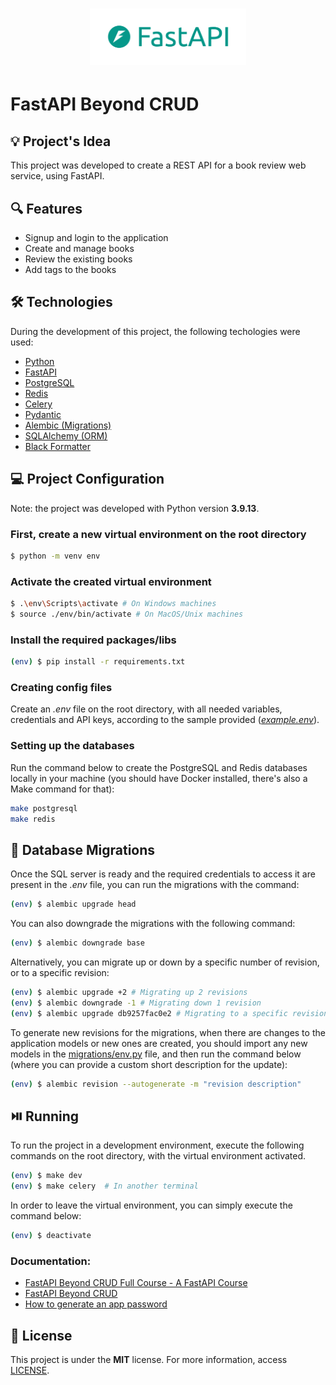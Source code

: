 <h1 align="center"><img alt="FastAPI Beyond CRUD" title="FastAPI Beyond CRUD" src=".github/logo.png" width="250" /></h1>

# FastAPI Beyond CRUD

## 💡 Project's Idea

This project was developed to create a REST API for a book review web service, using FastAPI.

## 🔍 Features

- Signup and login to the application
- Create and manage books
- Review the existing books
- Add tags to the books

## 🛠 Technologies

During the development of this project, the following techologies were used:

- [Python](https://www.python.org/)
- [FastAPI](https://fastapi.tiangolo.com/)
- [PostgreSQL](https://www.postgresql.org/)
- [Redis](https://redis.io/)
- [Celery](https://docs.celeryq.dev/en/stable/)
- [Pydantic](https://docs.pydantic.dev/latest/)
- [Alembic (Migrations)](https://alembic.sqlalchemy.org/en/latest/)
- [SQLAlchemy (ORM)](https://www.sqlalchemy.org/)
- [Black Formatter](https://github.com/psf/black)

## 💻 Project Configuration

Note: the project was developed with Python version **3.9.13**.

### First, create a new virtual environment on the root directory

```bash
$ python -m venv env
```

### Activate the created virtual environment

```bash
$ .\env\Scripts\activate # On Windows machines
$ source ./env/bin/activate # On MacOS/Unix machines
```

### Install the required packages/libs

```bash
(env) $ pip install -r requirements.txt
```

### Creating config files

Create an _.env_ file on the root directory, with all needed variables, credentials and API keys, according to the sample provided (_[example.env](./example.env)_).

### Setting up the databases

Run the command below to create the PostgreSQL and Redis databases locally in your machine (you should have Docker installed, there's also a Make command for that):

```bash
make postgresql
make redis
```

## 💾 Database Migrations

Once the SQL server is ready and the required credentials to access it are present in the _.env_ file, you can run the migrations with the command:

```bash
(env) $ alembic upgrade head
```

You can also downgrade the migrations with the following command:

```bash
(env) $ alembic downgrade base
```

Alternatively, you can migrate up or down by a specific number of revision, or to a specific revision:

```bash
(env) $ alembic upgrade +2 # Migrating up 2 revisions
(env) $ alembic downgrade -1 # Migrating down 1 revision
(env) $ alembic upgrade db9257fac0e2 # Migrating to a specific revision
```

To generate new revisions for the migrations, when there are changes to the application models or new ones are created, you should import any new models in the [migrations/env.py](./migrations/env.py#L12) file, and then run the command below (where you can provide a custom short description for the update):

```bash
(env) $ alembic revision --autogenerate -m "revision description"
```

## ⏯️ Running

To run the project in a development environment, execute the following commands on the root directory, with the virtual environment activated.

```bash
(env) $ make dev
(env) $ make celery  # In another terminal
```

In order to leave the virtual environment, you can simply execute the command below:

```bash
(env) $ deactivate
```

### Documentation:

- [FastAPI Beyond CRUD Full Course - A FastAPI Course](https://youtu.be/TO4aQ3ghFOc?si=9fiydpdBQxgfhlgy)
- [FastAPI Beyond CRUD](https://jod35.github.io/fastapi-beyond-crud-docs/site/)
- [How to generate an app password](https://support.google.com/mail/thread/205453566?hl=en&msgid=208526631)

## 📄 License

This project is under the **MIT** license. For more information, access [LICENSE](./LICENSE).

